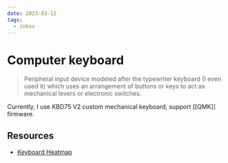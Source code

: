 ```yaml
---
date: 2023-03-12
tags:
  - inbox
---
```


# Computer keyboard

> Peripheral input device modeled after the typewriter keyboard (I even used it)
> which uses an arrangement of buttons or keys to act as mechanical levers or
> electronic switches.

Currently, I use KBD75 V2 custom mechanical keyboard, support [[QMK]] firmware.

## Resources

- [Keyboard Heatmap](https://www.patrick-wied.at/projects/heatmap-keyboard/)
